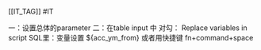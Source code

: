 [[IT_TAG]] #IT 

一：设置总体的parameter
二：在table input 中
对勾： Replace variables in script
SQL里：变量设置 ${acc_ym_from} 或者用快捷键 fn+command+space